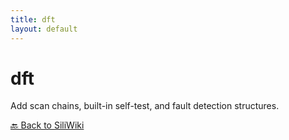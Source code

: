 ```yaml
---
title: dft
layout: default
---
```


# dft
Add scan chains, built-in self-test, and fault detection structures.



[🔙 Back to SiliWiki](../index.md)
